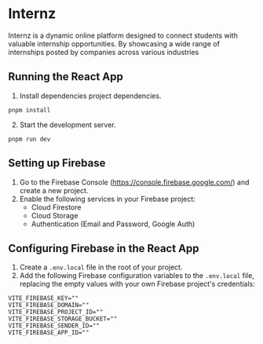 # Internz
Internz is a dynamic online platform designed to connect students with valuable internship opportunities. By showcasing a wide range of internships posted by companies across various industries

## Running the React App
1. Install dependencies project dependencies.
```
pnpm install
```
2. Start the development server.
```
pnpm run dev
```

## Setting up Firebase
1. Go to the Firebase Console (https://console.firebase.google.com/) and create a new project.
1. Enable the following services in your Firebase project:
    - Cloud Firestore
    - Cloud Storage
    - Authentication (Email and Password, Google Auth)


## Configuring Firebase in the React App
1. Create a `.env.local` file in the root of your project.
2. Add the following Firebase configuration variables to the `.env.local` file, replacing the empty values with your own Firebase project's credentials:
```
VITE_FIREBASE_KEY=""
VITE_FIREBASE_DOMAIN=""
VITE_FIREBASE_PROJECT_ID=""
VITE_FIREBASE_STORAGE_BUCKET=""
VITE_FIREBASE_SENDER_ID=""
VITE_FIREBASE_APP_ID=""
```
